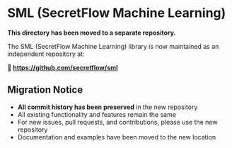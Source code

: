 # SML (SecretFlow Machine Learning)

**This directory has been moved to a separate repository.**

The SML (SecretFlow Machine Learning) library is now maintained as an independent repository at:

**🔗 <https://github.com/secretflow/sml>**

## Migration Notice

- **All commit history has been preserved** in the new repository
- All existing functionality and features remain the same
- For new issues, pull requests, and contributions, please use the new repository
- Documentation and examples have been moved to the new location
